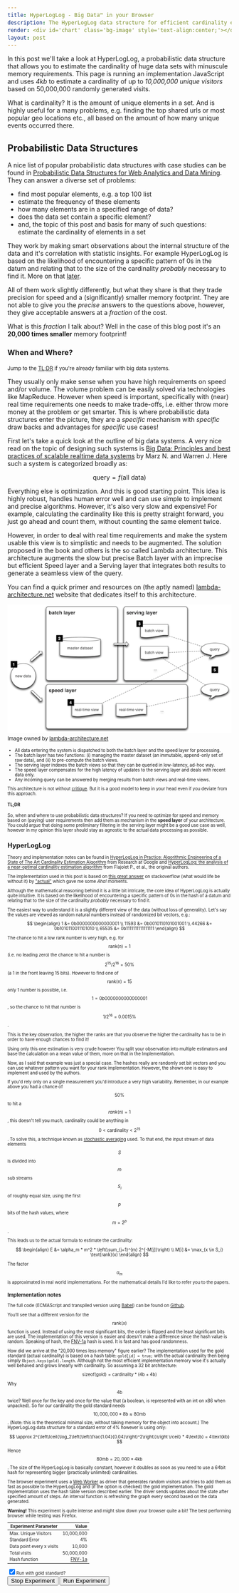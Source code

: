 ```yaml
---
title: HyperLogLog - Big Data™ in your Browser
description: The HyperLogLog data structure for efficient cardinality estimation running in your browser.
render: <div id='chart' class='bg-image' style='text-align:center;'></div>
layout: post
---
```


In this post we'll take a look at HyperLogLog, a probabilistic data structure
that allows you to estimate the cardinality of huge data sets with minuscule
memory requirements. This page is running an implementation JavaScript and uses
*4kb* to estimate a cardinality of up to *10,000,000 unique visitors* based on
50,000,000 randomly generated visits.

What is cardinality? It is the amount of unique elements in a set. And is
highly useful for a many problems, e.g. finding the top shared urls or
most popular geo locations etc., all based on the amount of how many unique
events occurred there.

## Probabilistic Data Structures

A nice list of popular probabilistic data structures with case studies can be
found in [Probabilistic Data Structures for Web Analytics and Data
Mining](https://highlyscalable.wordpress.com/2012/05/01/probabilistic-structures-web-analytics-data-mining/).
They can answer a diverse set of problems:

* find most popular elements, e.g. a top 100 list
* estimate the frequency of these elements
* how many elements are in a specified range of data?
* does the data set contain a specific element?
* and, the topic of this post and basis for many of such questions: estimate the cardinality of elements in a set

They work by making smart observations about the internal structure of the data
and it's correlation with statistic insights. For example HyperLogLog is based
on the likelihood of encountering a specific pattern of 0s in the datum and 
relating that to the size of the cardinality *probably* necessary to find it.
More on that [later](#hyperloglog).

All of them work slightly differently, but what they share is that they trade
precision for speed and a (significantly) smaller memory footprint. They are
not able to give you the *precise* answers to the questions above, however,
they give acceptable answers at a *fraction* of the cost.

What is this *fraction* I talk about? Well in the case of this blog post
it's an **20,000 times smaller** memory footprint!


### When and Where?
<small>Jump to the [TL;DR](#tldr) if you're already familiar with big data systems.</small>

They usually only make sense when you have high requirements on speed and/or
volume.  The volume problem can be easily solved via technologies like
MapReduce.  However when speed is important, specifically with (near) real time
requirements one needs to make trade-offs, i.e. either throw more money at the
problem or get smarter.  This is where probabilistic data structures enter the
picture, they are a *specific* mechanism with *specific* draw backs and
advantages for *specific* use cases!

First let's take a quick look at the outline of big data systems. A very nice
read on the topic of designing such systems is [Big Data: Principles and
best practices of scalable realtime data
systems](https://www.manning.com/books/big-data) by Marz N. and Warren J.  Here
such a system is categorized broadly as:

$$ \text{query} = f(\text{all data}) $$

Everything else is optimization. And this is good starting point.
This idea is highly robust, handles human error well and can use
simple to implement and precise algorithms. However, it's also
very slow and expensive! For example, calculating the cardinality
like this is pretty straight forward, you just go ahead and count
them, without counting the same element twice.

However, in order to deal with real time requirements and make the system
usable this view is to simplistic and needs to be augmented.  The solution
proposed in the book and others is the so called Lambda architecture. This
architecture augments the slow but precise Batch layer with an imprecise but
efficient Speed layer and a Serving layer that integrates both results to
generate a seamless view of the query.

You can find a quick primer and resources on (the aptly named)
[lambda-architecture.net](http://lambda-architecture.net) website that
dedicates itself to this architecture.

[<img src="/assets/2016/01/la-overview_small.png"/>](/assets/2016/01/la-overview_small.png)
<small>Image owned by [lambda-architecture.net](http://lambda-architecture.net)<small>

* All data entering the system is dispatched to both the batch layer and the
  speed layer for processing.
* The batch layer has two functions: (i) managing the master dataset (an
  immutable, append-only set of raw data), and (ii) to pre-compute the batch
views.
* The serving layer indexes the batch views so that they can be queried in
  low-latency, ad-hoc way.
* The speed layer compensates for the high latency of updates to the serving
  layer and deals with recent data only.
* Any incoming query can be answered by merging results from batch views and
  real-time views.

This architecture is not without
[critique](http://radar.oreilly.com/2014/07/questioning-the-lambda-architecture.html).
But it is a good model to keep in your head even if you deviate from this
approach.

#### TL;DR
So, when and where to use probabilistic data structures?  If you need to
optimize for speed and memory based on (paying) user requirements then add them
as mechanism in the **speed layer** of your architecture.  You could argue that
doing some preliminary filtering in the serving layer might be a good use case
as well, however in my opinion this layer should stay as agnostic to the actual
data processing as possible.

## HyperLogLog

Theory and implementation notes can be found in [HyperLogLog in Practice:
Algorithmic Engineering of a State of The Art Cardinality Estimation
Algorithm](http://research.google.com/pubs/pub40671.html) from Research at
Google and [HyperLogLog: the analysis of a near-optimal cardinality estimation
algorithm](http://algo.inria.fr/flajolet/Publications/FlFuGaMe07.pdf) from
Flajolet P., et al., the original authors.

The implementation used in this post is based on [this great
answer](http://stackoverflow.com/a/6107232) on stackoverflow (what would life
be without it) by ["actual"](http://stackoverflow.com/users/36174/actual) which
gave me some *Aha!*  moments.

Although the mathematical reasoning behind it is a little bit intricate, the
core idea of HyperLogLog is actually quite intuitive. It is based on the
likelihood of encountering a specific pattern of 0s in the hash of a datum and relating
that to the size of the cardinality *probably* necessary to find it.

The easiest way to understand it is a slightly different view of the data
(without loss of generality). Let's say the values are viewed as random natural
numbers instead of randomized bit vectors, e.g.:

$$
\begin{align}
  1 &= 0b0000000000000001 \\
  11593 &= 0b0010110101001001 \\
  44266 &= 0b1010110011101010 \\
  65535 &= 0b1111111111111111
\end{align}
$$

The chance to hit a low rank number is very high, e.g. for $$ \text{rank}(n) =
1 $$ (i.e. no leading zero) the chance to hit a number is $$ 2^{15} / 2^{16} =
50\% $$ (a 1 in the front leaving 15 bits). However to find one of $$
\text{rank(n)} = 15 $$ only 1 number is possible, i.e. $$ 1 =
0b0000000000000001 $$, so the chance to hit that number is $$ 1 / 2^{16} =
0.0015\% $$.

This is the key observation, the higher the ranks are that you observe the
higher the cardinality has to be in order to have enough chances to find it!

Using only this one estimation is very crude however You split your observation
into multiple estimators and base the calculation on a mean value of them, more
on that in the Implementation.

Now, as I said that example was just a special case. The hashes really are
randomly set bit vectors and you can use whatever pattern you want for your rank
implementation. However, the shown one is easy to implement and used by the
authors.  

If you'd rely only on a single measurement you'd introduce a very high
variability.  Remember, in our example above you had a chance of $$ 50\% $$ to
hit a $$ rank(n) = 1 $$, this doesn't tell you much, cardinality could be
anything in $$ 0 < \text{cardinality} < 2^{15} $$. To solve this, a technique
known as [stochastic
averaging](http://citeseerx.ist.psu.edu/viewdoc/summary?doi=10.1.1.12.7100)
used. To that end, the input stream of data elements $$ S $$ is divided into $$
m $$ sub streams $$ S_i $$ of roughly equal size, using the first $$ p $$ bits
of the hash values, where $$ m = 2^p $$. 

This leads us to the actual formula to estimate the cardinality:

$$
\begin{align}
  E &= \alpha_m * m^2 * \left(\sum_{j=1}^{m} 2^{-M[j]}\right) \\
  M[i] &= \max_{x \in S_i} \text{rank}(x)
\end{align}
$$

The factor $$ \alpha_m $$ is approximated in real world implementations. For the mathematical
details I'd like to refer you to the papers.

### Implementation notes

The full code (ECMAScript and transpiled version using
[Babel](https://babeljs.io)) can be found on
[Github](https://github.com/chjdev/chjdev.github.io/tree/master/assets/2016/01/hll/).

You'll see that a different version for the $$ \text{rank}(x) $$ function is
used.  Instead of using the most significant bits, the order is flipped and the
least significant bits are used. The implementation of this version is easier
and doesn't make a difference since the hash value is random. Speaking of hash,
the [FNV-1a](https://en.wikipedia.org/wiki/Fowler–Noll–Vo_hash_function) hash
is used. It is fast and has good randomness.

How did we arrive at the "20,000 times less memory" figure earlier?
The implementation used for the gold standard (actual cardinality) is based on 
a hash table: ``gold[id] = true;`` with the actual cardinality then being simply
``Object.keys(gold).length``. Although not the most efficient implementation
memory wise it's actually well behaved and grows linearly with cardinality. So
assuming a 32 bit architecture:

$$ \text{sizeof}(\text{gold}) = \text{cardinality} * (4\text{b} + 4\text{b}) $$

Why $$ 4\text{b} $$ twice? Well once for the key and once for the value that
(a boolean, is represented with an int on x86 when unpacked).
So for our cardinality the gold standard needs $$ 10,000,000 * 8\text{b}
\approx 80\text{mb} $$. (Note: this is the theoretical minimal size, without
taking memory for the object into account.)
The HyperLogLog data structure for a standard error of 4% however is using only:

$$
\approx 2^{\left\lceil{\log_2\left(\left(\frac{1.04}{0.04}\right)^2\right)}\right \rceil} * 4\text{b} = 4\text{kb}
$$

Hence $$ 80\text{mb} = 20,000 * 4\text{kb} $$. The size of the HyperLogLog is
basically constant, however it doubles as soon as you need to use a 64bit hash
for representing bigger (practically unlimited) cardinalities.

The browser experiment uses a [Web Worker](https://www.w3.org/TR/workers/) as
driver that generates random visitors and tries to add them as fast as possible
to the HyperLogLog and (if the option is checked) the gold implementation. The
gold implementation uses the hash table version described earlier. The driver
sends updates about the state after specified amount of steps. An interval
function is refreshing the graph every second based on the data generated. 

<link href='/assets/2016/01/hll/hll.css' rel='stylesheet' />
<script src="//d3js.org/d3.v3.min.js"></script>
<script src="/assets/2016/01/hll/hll_chart.js"></script>
<script>
var unique_visitors = 10000000,
    std_error = 0.04,
    debug_step = 10000,
    data = [],
    update = function () {},
    worker = null,
    updater = null;

function graph_reset() {
    update = initGraph(data, document.getElementById('chart').offsetWidth * 0.85, std_error);
}

function start_worker() {
    stop_worker();
    data = [];
    graph_reset();
    updater = window.setInterval(function () { update(data); }, 1000);
    worker = new Worker('/assets/2016/01/hll/hll_worker.js');
    worker.addEventListener('message', function(e) {
        if (e.data[0] == debug_step) { //first
            data.push([0,0,0,e.data[3]/2]);
        }
        data.push(e.data);
    }, false);
    worker.postMessage([std_error, unique_visitors, debug_step, document.getElementById('with_gold').checked]);
}

function stop_worker() {
    if (worker) {
        worker.terminate();
        worker = null;
    }

    if (updater) {
        window.clearInterval(updater);
        updater = null;
    }
}

window.onload = window.onresize = graph_reset;
</script>

<div class="message"><b>Warning!</b> This experiment is quite intense and might
slow down your browser quite a bit!  The best performing browser while testing
was Firefox.</div>

| Experiment Parameter      | Value                                                                |
| ------------------------- | --------------------------------------------------------------------:|
| Max. Unique Visitors      | 10,000,000                                                           |
| Standard Error            | 4%                                                                   |
| Data point every x visits | 10,000                                                               |
| Total visits              | 50,000,000                                                           |
| Hash function             | [FNV-1a](https://en.wikipedia.org/wiki/Fowler–Noll–Vo_hash_function) |

<input type="checkbox" id="with_gold" name="with_gold" value="with_gold" checked="true" />Run with gold standard? <br/>
<button name="stop" onclick="stop_worker();">Stop Experiment</button>
<button name="start" onclick="start_worker();">Run Experiment</button>

